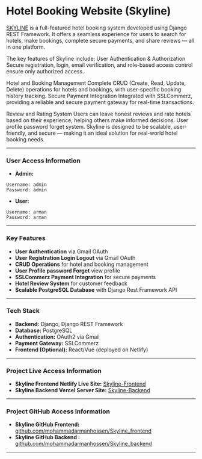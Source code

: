 # Hotel Booking Website (Skyline)


[SKYLINE](https://skyline-frontend.netlify.app/)  is a full-featured hotel booking system developed using Django REST Framework. It offers a seamless experience for users to search for hotels, make bookings, complete secure payments, and share reviews — all in one platform.

The key features of Skyline include:
User Authentication & Authorization
Secure registration, login, email verification, and role-based access control ensure only authorized access.

Hotel and Booking Management
Complete CRUD (Create, Read, Update, Delete) operations for hotels and bookings, with user-specific booking history tracking.
Secure Payment Integration
Integrated with SSLCommerz, providing a reliable and secure payment gateway for real-time transactions.

Review and Rating System
Users can leave honest reviews and rate hotels based on their experience, helping others make informed decisions.
User profile password forget system.
Skyline is designed to be scalable, user-friendly, and secure — making it an ideal solution for real-world hotel booking needs.

---

### User Access Information
- **Admin:**
```
Username: admin
Password: admin
```

- **User:**
```
Username: arman
Password: arman
```
---

### Key Features
- **User Authentication** via Gmail OAuth
- **User Registration Login Logout** via Gmail OAuth
- **CRUD Operations** for hotel and booking management
- **User Profile password Forget** view profile
- **SSLCommerz Payment Integration** for secure payments
- **Hotel Review System** for customer feedback
- **Scalable PostgreSQL Database** with Django Rest Framework API

---

### Tech Stack
- **Backend:** Django, Django REST Framework
- **Database:** PostgreSQL
- **Authentication:** OAuth2 via Gmail
- **Payment Gateway:** SSLCommerz
- **Frontend (Optional):** React/Vue (deployed on Netlify)

---

### Project Live Access Information
- **Skyline Frontend Netlify Live Site:** [Skyline-Frontend](https://skyline-frontend.netlify.app/)
- **Skyline Backend Vercel Server Site:** [Skyline-Backend](https://skyline-backend.vercel.app/)
---

### Project GitHub Access Information
- **Skyline GitHub Frontend:** [github.com/mohammadarmanhossen/Skyline_frontend](https://github.com/mohammadarmanhossen/Skyline_frontend)
- **Skyline GitHub Backend :** [github.com/mohammadarmanhossen/Skyline_backend](https://github.com/mohammadarmanhossen/Skyline_backend)
---



